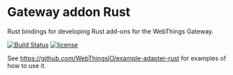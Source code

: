 # Gateway addon Rust

Rust bindings for developing Rust add-ons for the WebThings Gateway.

[![Build Status](https://github.com/WebThingsIO/gateway-addon-rust/workflows/Build/badge.svg?branch=master)](https://github.com/WebThingsIO/gateway-addon-rust/actions?query=workflow%3ABuild)
[![license](https://img.shields.io/badge/license-MPL--2.0-blue.svg)](LICENSE)

See https://github.com/WebThingsIO/example-adapter-rust for examples of how to use it.
